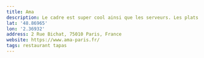 ```yaml
---
title: Ama
description: Le cadre est super cool ainsi que les serveurs. Les plats sont vraiment bons, très bonne adresse ! En revanche les prix ne sont pas donnés, notamment le vin.
lat: '48.86965'
lon: '2.36932'
address: 2 Rue Bichat, 75010 Paris, France
website: https://www.ama-paris.fr/
tags: restaurant tapas
---
```

